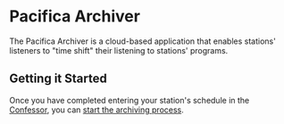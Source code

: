 <!--
---

	title: Pacifica Archiver
	author: David Klann <dklann@broadcasttool.com>
	date: Tue Mar 28 09:31:11 AM CDT 2023
---
-->
<!-- Create formatted output with one of these commands:
	pandoc --toc --standalone --self-contained -f markdown -t html -o overview.html overview.md
	pandoc --toc --standalone --self-contained -f markdown -t latex -o overview.pdf overview.md
-->

# Pacifica Archiver #

The Pacifica Archiver is a cloud-based application that enables stations'
listeners to "time shift" their listening to stations' programs.

## Getting it Started ##

Once you have completed entering your station's schedule in the
[Confessor](../confessor/overview.md), you can
[start the archiving process](../archive/startup.md).

